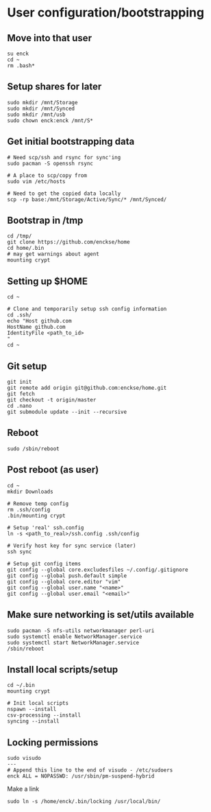 # User configuration/bootstrapping


## Move into that user
```
su enck
cd ~
rm .bash*
```

## Setup shares for later
```
sudo mkdir /mnt/Storage
sudo mkdir /mnt/Synced
sudo mkdir /mnt/usb
sudo chown enck:enck /mnt/S*
```

## Get initial bootstrapping data
```
# Need scp/ssh and rsync for sync'ing
sudo pacman -S openssh rsync

# A place to scp/copy from
sudo vim /etc/hosts

# Need to get the copied data locally
scp -rp base:/mnt/Storage/Active/Sync/* /mnt/Synced/
```

## Bootstrap in /tmp
```
cd /tmp/
git clone https://github.com/enckse/home
cd home/.bin
# may get warnings about agent
mounting crypt
```

## Setting up $HOME
```
cd ~

# Clone and temporarily setup ssh config information
cd .ssh/
echo "Host github.com
HostName github.com
IdentityFile <path_to_id>
"
cd ~
```

## Git setup
```
git init
git remote add origin git@github.com:enckse/home.git
git fetch
git checkout -t origin/master
cd .nano
git submodule update --init --recursive
```

## Reboot
```
sudo /sbin/reboot
```

## Post reboot (as user)
```
cd ~
mkdir Downloads

# Remove temp config
rm .ssh/config
.bin/mounting crypt

# Setup 'real' ssh.config
ln -s <path_to_real>/ssh.config .ssh/config

# Verify host key for sync service (later)
ssh sync

# Setup git config items
git config --global core.excludesfiles ~/.config/.gitignore
git config --global push.default simple
git config --global core.editor "vim"
git config --global user.name "<name>"
git config --global user.email "<email>"
```

## Make sure networking is set/utils available
```
sudo pacman -S nfs-utils networkmanager perl-uri
sudo systemctl enable NetworkManager.service
sudo systemctl start NetworkManager.service
/sbin/reboot
```

## Install local scripts/setup
```
cd ~/.bin
mounting crypt

# Init local scripts
nspawn --install
csv-processing --install
syncing --install
```

## Locking permissions
```
sudo visudo
---
# Append this line to the end of visudo - /etc/sudoers
enck ALL = NOPASSWD: /usr/sbin/pm-suspend-hybrid
```

Make a link
```
sudo ln -s /home/enck/.bin/locking /usr/local/bin/
```
